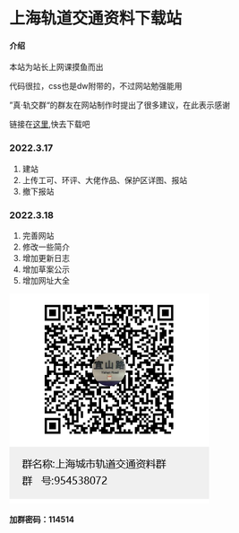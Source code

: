 # 上海轨道交通资料下载站

#### 介绍

本站为站长上网课摸鱼而出

代码很拉，css也是dw附带的，不过网站勉强能用

”真·轨交群“的群友在网站制作时提出了很多建议，在此表示感谢

链接在[这里](http://incimathcal.gitee.io/shmetrodl),快去下载吧


### 2022.3.17

1.  建站
2.  上传工可、环评、大佬作品、保护区详图、报站
3.  撤下报站

### 2022.3.18

1.  完善网站
2.  修改一些简介
3.  增加更新日志
4.  增加草案公示
5.  增加网址大全

![输入图片说明](%E4%B8%8A%E6%B5%B7%E5%9F%8E%E5%B8%82%E8%BD%A8%E9%81%93%E4%BA%A4%E9%80%9A%E8%B5%84%E6%96%99%E7%BE%A4%E7%BE%A4%E8%81%8A%E4%BA%8C%E7%BB%B4%E7%A0%81.png)

 **加群密码：114514** 
